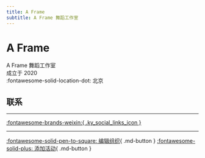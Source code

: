 ```yaml
---
title: A Frame
subtitle: A Frame 舞蹈工作室
---
```


# A Frame

A Frame 舞蹈工作室  
成立于 2020  
:fontawesome-solid-location-dot: 北京  


## 联系


---

 [:fontawesome-brands-weixin:{ .ky_social_links_icon }](# "A Frame舞蹈工作室")

---

[:fontawesome-solid-pen-to-square: 编辑组织](https://github.com/swingdance/orgs/issues/new?assignees=&labels=update+org&projects=&template=03-update_entity.yml&title=Update%20Org%3A%20zh_CN%20%E2%80%A2%20A%20Frame&region=zh_CN&id=a-frame&name=A%20Frame){ .md-button } [:fontawesome-solid-plus: 添加活动](https://github.com/swingdance/events/issues/new?assignees=&labels=add+event&projects=&template=02-add_entity.yml&title=Add%20Event%3A%20zh_CN%20%E2%80%A2%20%3CName%3E&region=zh_CN&province=Beijing&city=Beijing&org_id=a-frame){ .md-button }
